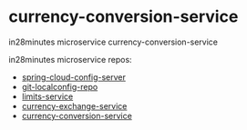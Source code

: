 # currency-conversion-service
in28minutes microservice currency-conversion-service


in28minutes microservice repos:
- [spring-cloud-config-server](https://github.com/lukewaldron87/spring-cloud-config-server)
- [git-localconfig-repo](https://github.com/lukewaldron87/git-localconfig-repo)
- [limits-service](https://github.com/lukewaldron87/limits-service)
- [currency-exchange-service](https://github.com/lukewaldron87/currency-exchange-service)
- [currency-conversion-service](https://github.com/lukewaldron87/currency-conversion-service)
